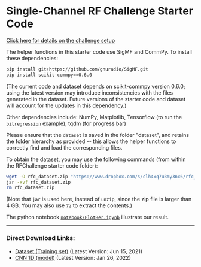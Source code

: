 # Single-Channel RF Challenge Starter Code

[Click here for details on the challenge setup](https://rfchallenge.mit.edu/wp-content/uploads/2021/08/Challenge1_pdf_detailed_description.pdf)

The helper functions in this starter code use SigMF and CommPy. To install these dependencies:
```bash
pip install git+https://github.com/gnuradio/SigMF.git
pip install scikit-commpy==0.6.0
```
(The current code and dataset depends on scikit-commpy version 0.6.0; using the latest version may introduce inconsistencies with the files generated in the dataset. Future versions of the starter code and dataset will account for the updates in this dependency.)

Other dependencies include: NumPy, Matplotlib, Tensorflow (to run the [`bitregression`](https://github.com/RFChallenge/rfchallenge_singlechannel_starter/tree/main/example/demod_bitregression) example), tqdm (for progress bar)  

Please ensure that the `dataset` is saved in the folder "dataset", and retains the folder hierarchy as provided -- this allows the helper functions to correctly find and load the corresponding files.

To obtain the dataset, you may use the following commands (from within the RFChallenge starter code folder):
```bash
wget -O rfc_dataset.zip "https://www.dropbox.com/s/clh4xq7u3my3nx6/rfc_dataset.zip?dl=0"
jar -xvf rfc_dataset.zip
rm rfc_dataset.zip
```
(Note that `jar` is used here, instead of `unzip`, since the zip file is larger than 4 GB. You may also use `7z` to extract the contents.)


The python notebook [`notebook/PlotBer.ipynb`](https://github.com/Gberger-98/Enseirb-Matmeca-RFChallenge/blob/main/notebook/PlotBer.ipynb) illustrate our result.

---
### Direct Download Links:
* [Dataset (Training set)](https://www.dropbox.com/s/clh4xq7u3my3nx6/rfc_dataset.zip?dl=0) (Latest Version: Jun 15, 2021)
* [CNN 1D (model)](https://www.dropbox.com/s/54gezgxlysc2irx/models.rar?dl=0) (Latest Version: Jan 26, 2022)

